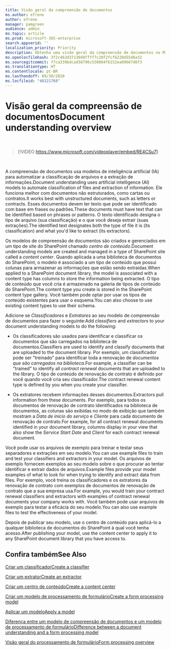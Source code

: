 ```yaml
---
title: Visão geral da compreensão de documentos
ms.author: efrene
author: efrene
manager: pamgreen
audience: admin
ms.topic: article
ms.prod: microsoft-365-enterprise
search.appverid: ''
localization_priority: Priority
description: Obtenha uma visão geral da compreensão de documentos no Microsoft SharePoint Syntex.
ms.openlocfilehash: 3f2c463d3713048ffff7c20f2fcf6220d55d6a32
ms.sourcegitcommit: f7ca339bdcad38796c550064fb152ea09687d0f3
ms.translationtype: HT
ms.contentlocale: pt-BR
ms.lasthandoff: 09/30/2020
ms.locfileid: "48321768"
---
```

# <a name="document-understanding-overview"></a><span data-ttu-id="da05a-103">Visão geral da compreensão de documentos</span><span class="sxs-lookup"><span data-stu-id="da05a-103">Document understanding overview</span></span>


</br>

> [!VIDEO https://www.microsoft.com/videoplayer/embed/RE4CSu7] 

</br>

<span data-ttu-id="da05a-104">A compreensão de documentos usa modelos de inteligência artificial (IA) para automatizar a classificação de arquivos e a extração de informações.</span><span class="sxs-lookup"><span data-stu-id="da05a-104">Document understanding uses artificial intelligence (AI) models to automate classification of files and extraction of information.</span></span> <span data-ttu-id="da05a-105">Ele funciona melhor com documentos não estruturados, como cartas ou contratos.</span><span class="sxs-lookup"><span data-stu-id="da05a-105">It works best with unstructured documents, such as letters or contracts.</span></span> <span data-ttu-id="da05a-106">Esses documentos devem ter texto que pode ser identificado com base em frases ou padrões.</span><span class="sxs-lookup"><span data-stu-id="da05a-106">These documents must have text that can be identified based on phrases or patterns.</span></span> <span data-ttu-id="da05a-107">O texto identificado designa o tipo de arquivo (sua classificação) e o que você deseja extrair (suas extrações).</span><span class="sxs-lookup"><span data-stu-id="da05a-107">The identified text designates both the type of file it is (its classification) and what you'd like to extract (its extractors).</span></span>

<span data-ttu-id="da05a-108">Os modelos de compreensão de documentos são criados e gerenciados em um tipo de site do SharePoint chamado *centro de conteúdo*.</span><span class="sxs-lookup"><span data-stu-id="da05a-108">Document understanding models are created and managed in a type of SharePoint site called a *content center*.</span></span> <span data-ttu-id="da05a-109">Quando aplicada a uma biblioteca de documentos do SharePoint, o modelo é associado a um tipo de conteúdo que possui colunas para armazenar as informações que estão sendo extraídas.</span><span class="sxs-lookup"><span data-stu-id="da05a-109">When applied to a SharePoint document library, the model is associated with a content type has columns to store the information being extracted.</span></span> <span data-ttu-id="da05a-110">O tipo de conteúdo que você cria é armazenado na galeria de tipos de conteúdo do SharePoint.</span><span class="sxs-lookup"><span data-stu-id="da05a-110">The content type you create is stored in the SharePoint content type gallery.</span></span> <span data-ttu-id="da05a-111">Você também pode optar por usar os tipos de conteúdo existentes para usar o esquema.</span><span class="sxs-lookup"><span data-stu-id="da05a-111">You can also choose to use existing content types to use their schema.</span></span>

<span data-ttu-id="da05a-112">Adicione se *Classificadores* e *Extratores* ao seu modelo de compreensão de documentos para fazer o seguinte:</span><span class="sxs-lookup"><span data-stu-id="da05a-112">Add *classifiers* and *extractors* to your document understanding models to do the following:</span></span> 

- <span data-ttu-id="da05a-113">Os classificadores são usados para identificar e classificar os documentos que são carregados na biblioteca de documentos.</span><span class="sxs-lookup"><span data-stu-id="da05a-113">Classifiers are used to identify and classify documents that are uploaded to the document library.</span></span> <span data-ttu-id="da05a-114">Por exemplo, um classificador pode ser "treinado" para identificar toda a renovação de *documentos que são carregados na biblioteca*.</span><span class="sxs-lookup"><span data-stu-id="da05a-114">For example, a classifier can be "trained" to identify all *contract renewal* documents that are uploaded to the library.</span></span> <span data-ttu-id="da05a-115">O tipo de conteúdo de renovação de contrato é definido por você quando você cria seu classificador.</span><span class="sxs-lookup"><span data-stu-id="da05a-115">The contract renewal content type is defined by you when you create your classifier.</span></span>

- <span data-ttu-id="da05a-116">Os extratores recebem informações desses documentos.</span><span class="sxs-lookup"><span data-stu-id="da05a-116">Extractors pull information from these documents.</span></span> <span data-ttu-id="da05a-117">Por exemplo, para todos os documentos de renovação de contrato identificados na biblioteca de documentos, as colunas são exibidas no modo de exibição que também mostram a *Data de início do serviço* e  *Cliente* para cada documento de renovação de contrato.</span><span class="sxs-lookup"><span data-stu-id="da05a-117">For example, for all contract renewal documents identified in your document library, columns display in your view that also show the *Service Start Date* and  *Client* for each contract renewal document.</span></span> 

<span data-ttu-id="da05a-118">Você pode usar os arquivos de exemplo para treinar e testar seus separadores e extrações em seu modelo.</span><span class="sxs-lookup"><span data-stu-id="da05a-118">You can use example files to train and test your classifiers and extractors in your model.</span></span> <span data-ttu-id="da05a-119">Os arquivos de exemplo fornecem exemplos ao seu modelo sobre o que procurar ao tentar identificar e extrair dados de arquivos.</span><span class="sxs-lookup"><span data-stu-id="da05a-119">Example files provide your model examples of what to look for when trying to identify and extract data from files.</span></span> <span data-ttu-id="da05a-120">Por exemplo, você treina os classificadores e os extratores da renovação de contrato com exemplos de documentos de renovação de contrato que a sua empresa usa.</span><span class="sxs-lookup"><span data-stu-id="da05a-120">For example, you would train your contract renewal classifiers and extractors with examples of contract renewal documents your company works with.</span></span> <span data-ttu-id="da05a-121">Você também pode usar arquivos de exemplo para testar a eficácia do seu modelo.</span><span class="sxs-lookup"><span data-stu-id="da05a-121">You can also use example files to test the effectiveness of your model.</span></span>

<span data-ttu-id="da05a-122">Depois de publicar seu modelo, use o centro de conteúdo para aplicá-lo a qualquer biblioteca de documentos do SharePoint à qual você tenha acesso.</span><span class="sxs-lookup"><span data-stu-id="da05a-122">After publishing your model, use the content center to apply it to any SharePoint document library that you have access to.</span></span>  



## <a name="see-also"></a><span data-ttu-id="da05a-123">Confira também</span><span class="sxs-lookup"><span data-stu-id="da05a-123">See Also</span></span>
[<span data-ttu-id="da05a-124">Criar um classificador</span><span class="sxs-lookup"><span data-stu-id="da05a-124">Create a classifier</span></span>](create-a-classifier.md)

[<span data-ttu-id="da05a-125">Criar um extrator</span><span class="sxs-lookup"><span data-stu-id="da05a-125">Create an extractor</span></span>](create-an-extractor.md)

[<span data-ttu-id="da05a-126">Criar um centro de conteúdo</span><span class="sxs-lookup"><span data-stu-id="da05a-126">Create a content center</span></span>](create-a-content-center.md)

[<span data-ttu-id="da05a-127">Criar um modelo de processamento de formulário</span><span class="sxs-lookup"><span data-stu-id="da05a-127">Create a form processing model</span></span>](create-a-form-processing-model.md)

[<span data-ttu-id="da05a-128">Aplicar um modelo</span><span class="sxs-lookup"><span data-stu-id="da05a-128">Apply a model</span></span>](apply-a-model.md)   

[<span data-ttu-id="da05a-129">Diferença entre um modelo de compreensão de documentos e um modelo de processamento de formulário</span><span class="sxs-lookup"><span data-stu-id="da05a-129">Difference between a document understanding and a form processing model</span></span>](difference-between-document-understanding-and-form-processing-model.md)
  
[<span data-ttu-id="da05a-130">Visão geral do processamento de formulário</span><span class="sxs-lookup"><span data-stu-id="da05a-130">Form processing overview</span></span>](form-processing-overview.md)

